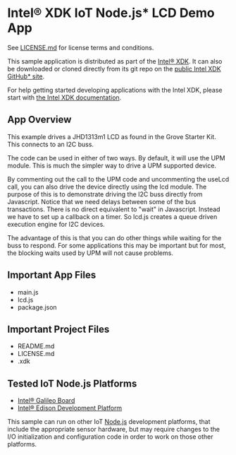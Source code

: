 Intel® XDK IoT Node.js\* LCD Demo App
=====================================
See [LICENSE.md](LICENSE.md) for license terms and conditions.

This sample application is distributed as part of the
[Intel® XDK](http://xdk.intel.com). It can also be downloaded
or cloned directly from its git repo on the
[public Intel XDK GitHub\* site](https://github.com/gomobile).

For help getting started developing applications with the
Intel XDK, please start with
[the Intel XDK documentation](https://software.intel.com/en-us/xdk/docs).

App Overview
------------
This example drives a JHD1313m1 LCD as found in the Grove Starter
Kit. This connects to an I2C buss.

The code can be used in either of two ways. By default, it will
use the UPM module. This is much the simpler way to drive a UPM
supported device.

By commenting out the call to the UPM code and uncommenting the
useLcd call, you can also drive the device directly using the lcd
module. The purpose of this is to demonstrate driving the I2C
buss directly from Javascript. Notice that we need delays between
some of the bus transactions. There is no direct equivalent to
"wait" in Javascript. Instead we have to set up a callback on a
timer. So lcd.js creates a queue driven execution engine for
I2C devices.

The advantage of this is that you can do other things while
waiting for the buss to respond. For some applications this may
be important but for most, the blocking waits used by UPM will
not cause problems.

Important App Files
-------------------
* main.js
* lcd.js
* package.json

Important Project Files
-----------------------
* README.md
* LICENSE.md
* <project-name>.xdk

Tested IoT Node.js Platforms
----------------------------
* [Intel® Galileo Board](http://intel.com/galileo)
* [Intel® Edison Development Platform](http://intel.com/edison)

This sample can run on other IoT [Node.js](http://nodejs.org) development
platforms, that include the appropriate sensor hardware, but may require
changes to the I/O initialization and configuration code in order to work on
those other platforms.
